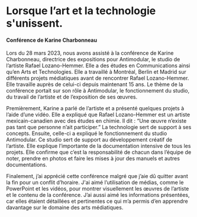 # Lorsque l’art et la technologie s'unissent. 
#### Conférence de Karine Charbonneau  

Lors du 28 mars 2023, nous avons assisté à la conférence de Karine Charbonneau, directrice des expositions pour Antimodular, le studio de l’artiste Rafael Lozano-Hemmer. Elle a des études en Communications ainsi qu’en Arts et Technologies. Elle a travaillé à Montréal, Berlin et Madrid sur différents projets médiatiques avant de rencontrer Rafael Lozano-Hemmer. Elle travaille auprès de celui-ci depuis maintenant 15 ans. Le thème de la conférence portait sur son rôle à Antimodular, le fonctionnement du studio, du travail de l’artiste et de l’exposition de ses œuvres. 

Premièrement, Karine a parlé de l’artiste et a présenté quelques projets à l’aide d’une vidéo. Elle a expliqué que Rafael Lozano-Hemmer est un artiste mexicain-canadien avec des études en chimie. Il dit : “Une œuvre n’existe pas tant que personne n’ait participer.” La technologie sert de support à ses concepts. Ensuite, celle-ci a expliqué le fonctionnement du studio Antimodular. Ce studio sert de support au développement créatif de l’artiste. Elle explique l’importante de la documentation intensive de tous les projets. Elle confirme que c’est la responsabilité de chacun dans l’équipe de noter, prendre en photos et faire les mises à jour des manuels et autres documentations.  

Finalement, j’ai apprécié cette conférence malgré que j’aie dû quitter avant la fin pour un conflit d’horaire. J'ai aimé l’utilisation de médias, comme le PowerPoint et les vidéos, pour montrer visuellement les œuvres de l’artiste et le contenu de la conférence. J’ai aussi aimé les informations présentées, car elles étaient détaillées et pertinentes ce qui m’a permis d’en apprendre davantage sur le domaine des arts médiatiques.  
